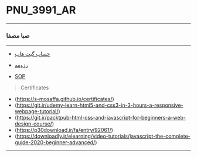 # PNU_3991_AR
---------
### صبا مصفا
 
---
- [حساب گیت هاب](https://github.com/S-mosaffa)

- [رزومه](https://s-mosaffa.github.io/mosaffa/)

- [SOP](https://s-mosaffa.github.io/sop/)

>Certificates
- (https://s-mosaffa.github.io/certificates/)
- (https://git.ir/udemy-learn-html5-and-css3-in-3-hours-a-responsive-webpage-tutorial/)
- (https://git.ir/packtpub-html-css-and-javascript-for-beginners-a-web-design-course/)
- (https://p30download.ir/fa/entry/92061/)
- (https://downloadly.ir/elearning/video-tutorials/javascript-the-complete-guide-2020-beginner-advanced/)
------------------

